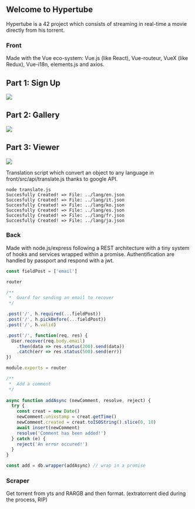 ## Welcome to Hypertube

Hypertube is a 42 project which consists of streaming in real-time a movie directly from his torrent.

### Front

Made with the Vue eco-system: Vue.js (like React), Vue-routeur, VueX (like Redux), Vue-i18n, elements.js and axios.
## Part 1: Sign Up
![](https://media.giphy.com/media/xUPGcLnn2JDo1eqCwU/giphy.gif)
## Part 2: Gallery
![](https://media.giphy.com/media/3oKIPtSoxiDH4gAeK4/giphy.gif)
## Part 3: Viewer
![](https://media.giphy.com/media/3o7btOhUeg7W5jdeM0/giphy.gif)

Translation script which convert an object to any language in front/src/api/translate.js thanks to google API.

```
node translate.js
Succesfully Created! => File: ../lang/en.json
Succesfully Created! => File: ../lang/it.json
Succesfully Created! => File: ../lang/ko.json
Succesfully Created! => File: ../lang/es.json
Succesfully Created! => File: ../lang/fr.json
Succesfully Created! => File: ../lang/ja.json
```

### Back

Made with node.js/express following a REST architecture with a tiny system of hooks and services wrapped within a promise.
Authentification are handled by passport and respond with a jwt.

```js
const fieldPost = ['email']

router

/**
 *  Guard for sending an email to recover
 */

.post('/', h.required(...fieldPost))
.post('/', h.pickBefore(...fieldPost))
.post('/', h.valid)

.post('/', function(req, res) {
  User.recover(req.body.email)
    .then(data => res.status(200).send(data))
    .catch(err => res.status(500).send(err))
})

module.exports = router

```

```js
/**
 *  Add a comment
 */
 
async function addAsync (newComment, resolve, reject) {
  try {
    const creat = new Date()
    newComment.unixstamp = creat.getTime()
    newComment.created = creat.toISOString().slice(0, 10)
    await insert(newComment)
    resolve('Comment has been added!')
  } catch (e) {
    reject('An error occured!')
  }
}

const add = db.wrapper(addAsync) // wrap in a promise
```

### Scraper

Get torrent from yts and RARGB and then format.
(extratorrent died during the process, RIP)
